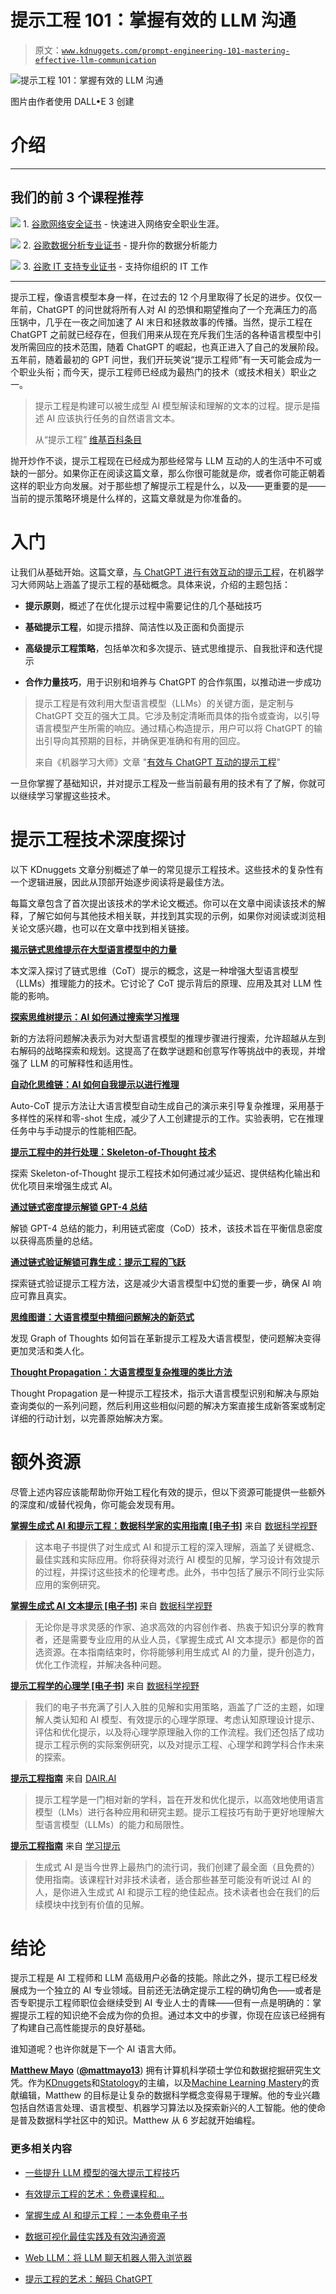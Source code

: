 # 提示工程 101：掌握有效的 LLM 沟通

> 原文：[`www.kdnuggets.com/prompt-engineering-101-mastering-effective-llm-communication`](https://www.kdnuggets.com/prompt-engineering-101-mastering-effective-llm-communication)

![提示工程 101：掌握有效的 LLM 沟通](img/d6d0beee7fa4a89c821a046cefbbf225.png)

图片由作者使用 DALL•E 3 创建

# 介绍

* * *

## 我们的前 3 个课程推荐

![](img/0244c01ba9267c002ef39d4907e0b8fb.png) 1\. [谷歌网络安全证书](https://www.kdnuggets.com/google-cybersecurity) - 快速进入网络安全职业生涯。

![](img/e225c49c3c91745821c8c0368bf04711.png) 2\. [谷歌数据分析专业证书](https://www.kdnuggets.com/google-data-analytics) - 提升你的数据分析能力

![](img/0244c01ba9267c002ef39d4907e0b8fb.png) 3\. [谷歌 IT 支持专业证书](https://www.kdnuggets.com/google-itsupport) - 支持你组织的 IT 工作

* * *

提示工程，像语言模型本身一样，在过去的 12 个月里取得了长足的进步。仅仅一年前，ChatGPT 的问世就将所有人对 AI 的恐惧和期望推向了一个充满压力的高压锅中，几乎在一夜之间加速了 AI 末日和拯救故事的传播。当然，提示工程在 ChatGPT 之前就已经存在，但我们用来从现在充斥我们生活的各种语言模型中引发所需回应的技术范围，随着 ChatGPT 的崛起，也真正进入了自己的发展阶段。五年前，随着最初的 GPT 问世，我们开玩笑说“提示工程师”有一天可能会成为一个职业头衔；而今天，提示工程师已经成为最热门的技术（或技术相关）职业之一。

> 提示工程是构建可以被生成型 AI 模型解读和理解的文本的过程。提示是描述 AI 应该执行任务的自然语言文本。
> 
> 从“提示工程” [维基百科条目](https://en.wikipedia.org/wiki/Prompt_engineering)

抛开炒作不谈，提示工程现在已经成为那些经常与 LLM 互动的人的生活中不可或缺的一部分。如果你正在阅读这篇文章，那么你很可能就是*你*，或者你可能正朝着这样的职业方向发展。对于那些想了解提示工程是什么，以及——更重要的是——当前的提示策略环境是什么样的，这篇文章就是为你准备的。

# 入门

让我们从基础开始。这篇文章，[与 ChatGPT 进行有效互动的提示工程](https://machinelearningmastery.com/prompt-engineering-for-effective-interaction-with-chatgpt/)，在机器学习大师网站上涵盖了提示工程的基础概念。具体来说，介绍的主题包括：

+   **提示原则**，概述了在优化提示过程中需要记住的几个基础技巧

+   **基础提示工程**，如提示措辞、简洁性以及正面和负面提示

+   **高级提示工程策略**，包括单次和多次提示、链式思维提示、自我批评和迭代提示

+   **合作力量技巧**，用于识别和培养与 ChatGPT 的合作氛围，以推动进一步成功

> 提示工程是有效利用大型语言模型（LLMs）的关键方面，是定制与 ChatGPT 交互的强大工具。它涉及制定清晰而具体的指令或查询，以引导语言模型产生所需的响应。通过精心构造提示，用户可以将 ChatGPT 的输出引导向其预期的目标，并确保更准确和有用的回应。
> 
> 来自《机器学习大师》文章 "[有效与 ChatGPT 互动的提示工程](https://machinelearningmastery.com/prompt-engineering-for-effective-interaction-with-chatgpt/)"

一旦你掌握了基础知识，并对提示工程及一些当前最有用的技术有了了解，你就可以继续学习掌握这些技术。

# 提示工程技术深度探讨

以下 KDnuggets 文章分别概述了单一的常见提示工程技术。这些技术的复杂性有一个逻辑进展，因此从顶部开始逐步阅读将是最佳方法。

每篇文章包含了首次提出该技术的学术论文概述。你可以在文章中阅读该技术的解释，了解它如何与其他技术相关联，并找到其实现的示例，如果你对阅读或浏览相关论文感兴趣，也可以在文章中找到相关链接。

**[揭示链式思维提示在大型语言模型中的力量](https://www.kdnuggets.com/2023/07/power-chain-thought-prompting-large-language-models.html)**

本文深入探讨了链式思维（CoT）提示的概念，这是一种增强大型语言模型（LLMs）推理能力的技术。它讨论了 CoT 提示背后的原理、应用及其对 LLM 性能的影响。

**[探索思维树提示：AI 如何通过搜索学习推理](https://www.kdnuggets.com/2023/07/exploring-tree-of-thought-prompting-ai-learn-reason-through-search.html)**

新的方法将问题解决表示为对大型语言模型的推理步骤进行搜索，允许超越从左到右解码的战略探索和规划。这提高了在数学谜题和创意写作等挑战中的表现，并增强了 LLM 的可解释性和适用性。

**[自动化思维链：AI 如何自我提示以进行推理](https://www.kdnuggets.com/2023/07/automating-chain-of-thought-ai-prompt-itself-reason.html)**

Auto-CoT 提示方法让大语言模型自动生成自己的演示来引导复杂推理，采用基于多样性的采样和零-shot 生成，减少了人工创建提示的工作。实验表明，它在推理任务中与手动提示的性能相匹配。

**[提示工程中的并行处理：Skeleton-of-Thought 技术](https://www.kdnuggets.com/parallel-processing-in-prompt-engineering-the-skeleton-of-thought-technique)**

探索 Skeleton-of-Thought 提示工程技术如何通过减少延迟、提供结构化输出和优化项目来增强生成式 AI。

**[通过链式密度提示解锁 GPT-4 总结](https://www.kdnuggets.com/unlocking-gpt-4-summarization-with-chain-of-density-prompting)**

解锁 GPT-4 总结的能力，利用链式密度（CoD）技术，该技术旨在平衡信息密度以获得高质量的总结。

**[通过链式验证解锁可靠生成：提示工程的飞跃](https://www.kdnuggets.com/unlocking-reliable-generations-through-chain-of-verification)**

探索链式验证提示工程方法，这是减少大语言模型中幻觉的重要一步，确保 AI 响应可靠且真实。

**[思维图谱：大语言模型中精细问题解决的新范式](https://www.kdnuggets.com/graph-of-thoughts-a-new-paradigm-for-elaborate-problem-solving-in-large-language-models)**

发现 Graph of Thoughts 如何旨在革新提示工程及大语言模型，使问题解决变得更加灵活和类人化。

**[Thought Propagation：大语言模型复杂推理的类比方法](https://www.kdnuggets.com/thought-propagation-an-analogical-approach-to-complex-reasoning-with-large-language-models)**

Thought Propagation 是一种提示工程技术，指示大语言模型识别和解决与原始查询类似的一系列问题，然后利用这些相似问题的解决方案直接生成新答案或制定详细的行动计划，以完善原始解决方案。

# 额外资源

尽管上述内容应该能帮助你开始工程化有效的提示，但以下资源可能提供一些额外的深度和/或替代视角，你可能会发现有用。

[**掌握生成式 AI 和提示工程：数据科学家的实用指南 [电子书]**](https://datasciencehorizons.com/mastering-generative-ai-prompt-engineering-ebook/) 来自 [数据科学视野](https://datasciencehorizons.com/)

> 这本电子书提供了对生成式 AI 和提示工程的深入理解，涵盖了关键概念、最佳实践和实际应用。你将获得对流行 AI 模型的见解，学习设计有效提示的过程，并探讨这些技术的伦理考虑。此外，书中包括了展示不同行业实际应用的案例研究。

[**掌握生成式 AI 文本提示 [电子书]**](https://datasciencehorizons.com/mastering-generative-ai-text-prompts-ebook/) 来自 [数据科学视野](https://datasciencehorizons.com/)

> 无论你是寻求灵感的作家、追求高效的内容创作者、热衷于知识分享的教育者，还是需要专业应用的从业人员，《掌握生成式 AI 文本提示》都是你的首选资源。在本指南结束时，你将能够利用生成式 AI 的力量，提升创造力，优化工作流程，并解决各种问题。

[**提示工程学的心理学 [电子书]**](https://datasciencehorizons.com/ebook-psychology-prompt-engineering/) 来自 [数据科学视野](https://datasciencehorizons.com/)

> 我们的电子书充满了引人入胜的见解和实用策略，涵盖了广泛的主题，如理解人类认知和 AI 模型、有效提示的心理学原理、考虑认知原理设计提示、评估和优化提示，以及将心理学原理融入你的工作流程。我们还包括了成功提示工程示例的实际案例研究，以及对提示工程、心理学和跨学科合作未来的探索。

[**提示工程指南**](https://www.promptingguide.ai/) 来自 [DAIR.AI](https://dair.ai/)

> 提示工程学是一门相对新的学科，旨在开发和优化提示，以高效地使用语言模型（LMs）进行各种应用和研究主题。提示工程技巧有助于更好地理解大型语言模型（LLMs）的能力和局限性。

**[提示工程指南](https://learnprompting.org/docs/intro)** 来自 [学习提示](https://learn-prompting.webflow.io/)

> 生成式 AI 是当今世界上最热门的流行词，我们创建了最全面（且免费的）使用指南。该课程针对非技术读者，适合那些甚至可能没有听说过 AI 的人，是你进入生成式 AI 和提示工程的绝佳起点。技术读者也会在我们的后续模块中找到有价值的见解。

# 结论

提示工程是 AI 工程师和 LLM 高级用户必备的技能。除此之外，提示工程已经发展成为一个独立的 AI 专业领域。目前还无法确定提示工程的确切角色——或者是否专职提示工程师职位会继续受到 AI 专业人士的青睐——但有一点是明确的：掌握提示工程的知识绝不会成为你的负担。通过本文中的步骤，你现在应该已经拥有了构建自己高性能提示的良好基础。

谁知道呢？也许你就是下一个 AI 语言大师。

[](https://www.linkedin.com/in/mattmayo13/)****[Matthew Mayo](https://www.kdnuggets.com/wp-content/uploads/./profile-pic.jpg)**** ([**@mattmayo13**](https://twitter.com/mattmayo13)) 拥有计算机科学硕士学位和数据挖掘研究生文凭。作为[KDnuggets](https://www.kdnuggets.com/)和[Statology](https://www.statology.org/)的主编，以及[Machine Learning Mastery](https://machinelearningmastery.com/)的贡献编辑，Matthew 的目标是让复杂的数据科学概念变得易于理解。他的专业兴趣包括自然语言处理、语言模型、机器学习算法以及探索新兴的人工智能。他的使命是普及数据科学社区中的知识。Matthew 从 6 岁起就开始编程。

### 更多相关内容

+   [一些提升 LLM 模型的强大提示工程技巧](https://www.kdnuggets.com/some-kick-ass-prompt-engineering-techniques-to-boost-our-llm-models)

+   [有效提示工程的艺术：免费课程和…](https://www.kdnuggets.com/the-art-of-effective-prompt-engineering-with-free-courses-and-certifications)

+   [掌握生成 AI 和提示工程：一本免费电子书](https://www.kdnuggets.com/2023/04/free-ebook-mastering-generative-ai-prompt-engineering.html)

+   [数据可视化最佳实践及有效沟通资源](https://www.kdnuggets.com/2023/04/data-visualization-best-practices-resources-effective-communication.html)

+   [Web LLM：将 LLM 聊天机器人带入浏览器](https://www.kdnuggets.com/2023/05/webllm-bring-llm-chatbots-browser.html)

+   [提示工程的艺术：解码 ChatGPT](https://www.kdnuggets.com/2023/06/art-prompt-engineering-decoding-chatgpt.html)
